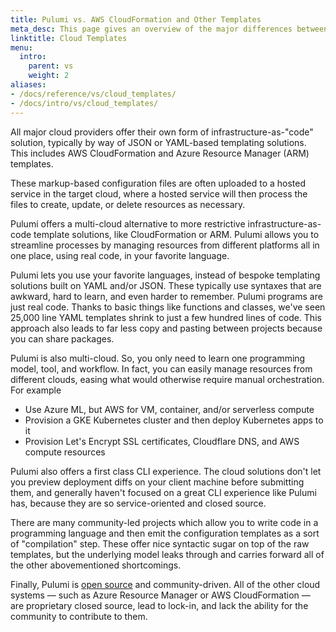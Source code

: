```yaml
---
title: Pulumi vs. AWS CloudFormation and Other Templates
meta_desc: This page gives an overview of the major differences between Pulumi and Cloud Templates such as AWS CloudFormation.
linktitle: Cloud Templates
menu:
  intro:
    parent: vs
    weight: 2
aliases:
- /docs/reference/vs/cloud_templates/
- /docs/intro/vs/cloud_templates/
---
```


All major cloud providers offer their own form of infrastructure-as-"code" solution, typically by way of JSON or
YAML-based templating solutions. This includes AWS CloudFormation and Azure Resource Manager (ARM) templates.

These markup-based configuration files are often uploaded to a hosted service in the target cloud, where a hosted
service will then process the files to create, update, or delete resources as necessary.

Pulumi offers a multi-cloud alternative to more restrictive infrastructure-as-code template solutions, like CloudFormation or ARM. Pulumi allows you to streamline processes by managing resources from different platforms all in one place, using real code, in your favorite language.

Pulumi lets you use your favorite languages, instead of bespoke templating solutions built on YAML and/or JSON. These
typically use syntaxes that are awkward, hard to learn, and even harder to remember. Pulumi programs are just real
code. Thanks to basic things like functions and classes, we've seen 25,000 line YAML templates shrink to
just a few hundred lines of code. This approach also leads to far less copy and pasting between projects because you can share packages.

Pulumi is also multi-cloud. So, you only need to learn one programming model, tool, and workflow. In fact, you can
easily manage resources from different clouds, easing what would otherwise require manual orchestration. For example

* Use Azure ML, but AWS for VM, container, and/or serverless compute
* Provision a GKE Kubernetes cluster and then deploy Kubernetes apps to it
* Provision Let's Encrypt SSL certificates, Cloudflare DNS, and AWS compute resources

Pulumi also offers a first class CLI experience. The cloud solutions don't let you preview deployment diffs on
your client machine before submitting them, and generally haven't focused on a great CLI experience like Pulumi has,
because they are so service-oriented and closed source.

There are many community-led projects which allow you to write code in a programming language and then emit the
configuration templates as a sort of "compilation" step. These offer nice syntactic sugar on top of the raw
templates, but the underlying model leaks through and carries forward all of the other abovementioned shortcomings.

Finally, Pulumi is [open source](https://github.com/pulumi/pulumi) and community-driven. All of the other cloud systems — such as Azure Resource Manager or AWS CloudFormation — are proprietary closed source, lead to lock-in, and lack the ability for the community to contribute to them.
